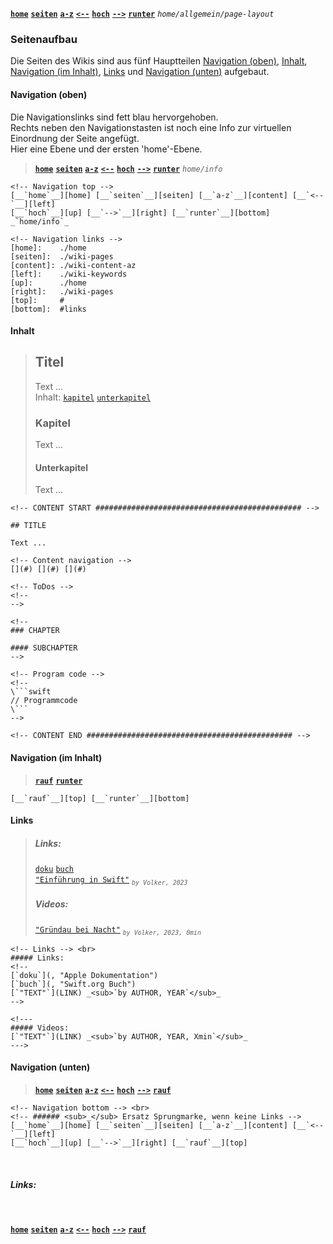 <!-- Navigation top -->
[__`home`__][home] [__`seiten`__][seiten] [__`a-z`__][content] [__`<--`__][left] [__`hoch`__][up] [__`-->`__][right] [__`runter`__][bottom] _`home/allgemein/page-layout`_

<!-- Navigation links -->
[home]:    ./home
[seiten]:  ./home-pages
[content]: ./hoem-az
[left]:    ./wiki-info
[up]:      ./home-wiki
[right]:   ./wiki-xxx
[top]:     #
[bottom]:  #links

<!-- CONTENT START ############################################## -->

### Seitenaufbau

Die Seiten des Wikis sind aus fünf Hauptteilen [Navigation (oben)](#navigation-oben), [Inhalt](#inhalt), [Navigation (im Inhalt)](#navigation-im-inhalt), [Links](#links) und [Navigation (unten)](#navigation-unten) aufgebaut. 

#### Navigation (oben)
Die Navigationslinks sind fett blau hervorgehoben.  
Rechts neben den Navigationstasten ist noch eine Info zur virtuellen Einordnung der Seite angefügt.  
Hier eine Ebene und der ersten 'home'-Ebene.
> <!-- Navigation top -->
> [__`home`__][home] [__`seiten`__][seiten] [__`a-z`__][content] [__`<--`__][left] 
[__`hoch`__][up] [__`-->`__][right] [__`runter`__][bottom] _`home/info`_

<!-- Navigation links -->
[home]:    ./home
[seiten]:  ./wiki-pages
[content]: ./wiki-content-az
[left]:    ./wiki-keywords
[up]:      ./home
[right]:   ./wiki-pages
[top]:     #
[bottom]:  #links

```
<!-- Navigation top -->
[__`home`__][home] [__`seiten`__][seiten] [__`a-z`__][content] [__`<--`__][left] 
[__`hoch`__][up] [__`-->`__][right] [__`runter`__][bottom] _`home/info`_

<!-- Navigation links -->
[home]:    ./home
[seiten]:  ./wiki-pages
[content]: ./wiki-content-az
[left]:    ./wiki-keywords
[up]:      ./home
[right]:   ./wiki-pages
[top]:     #
[bottom]:  #links
```

#### Inhalt

> ## Titel
> Text ...   
> Inhalt:  [`kapitel`](#kapitel) [`unterkapitel`](#unterkapitel)
>
> ### Kapitel
> Text ...
>
> #### Unterkapitel
> Text ...


```
<!-- CONTENT START ############################################## -->

## TITLE
 
Text ...

<!-- Content navigation -->
[](#) [](#) [](#)

<!-- ToDos -->
<!-- 
-->

<!--
### CHAPTER

#### SUBCHAPTER
-->

<!-- Program code -->
<!--
\```swift
// Programmcode
\```
-->

<!-- CONTENT END ############################################## -->
```

#### Navigation (im Inhalt)

> [__`rauf`__][top] [__`runter`__][bottom]

```
[__`rauf`__][top] [__`runter`__][bottom]
```

#### Links

> ##### Links:  
> [`doku`](, "Apple Dokumentation")
> [`buch`](, "Swift.org Buch")   
> [`"Einführung in Swift"`](https://github.com/gruendau/Einfuehrung-in-Swift-und-SwiftUI) _<sub>`by Volker, 2023`</sub>_
> 
> ##### Videos:
> [`"Gründau bei Nacht"`]() _<sub>`by Volker, 2023, 0min`</sub>_

```
<!-- Links --> <br>
##### Links:
<!--   
[`doku`](, "Apple Dokumentation")
[`buch`](, "Swift.org Buch")
[`"TEXT"`](LINK) _<sub>`by AUTHOR, YEAR`</sub>_
-->

<!---
##### Videos:
[`"TEXT"`](LINK) _<sub>`by AUTHOR, YEAR, Xmin`</sub>_
--->
```

#### Navigation (unten)

> <!-- Navigation bottom -->
> <!-- ###### <sub>_</sub> Ersatz Sprungmarke, wenn keine Links -->
> [__`home`__][home] [__`seiten`__][seiten] [__`a-z`__][content] [__`<--`__][left] [__`hoch`__][up] [__`-->`__][right] [__`rauf`__][top]

```
<!-- Navigation bottom --> <br>
<!-- ###### <sub>_</sub> Ersatz Sprungmarke, wenn keine Links -->
[__`home`__][home] [__`seiten`__][seiten] [__`a-z`__][content] [__`<--`__][left] 
[__`hoch`__][up] [__`-->`__][right] [__`rauf`__][top]
```

<!-- Content navigation -->
[](#) [](#) [](#)

<!-- ToDos -->
<!-- 
-->

<!--
### CHAPTER

#### SUBCHAPTER
-->

<!-- Program code -->
<!--
```swift
// Programmcode
```
-->

<!-- CONTENT END ############################################## -->

<!-- Comment [__`rauf`__][top] [__`runter`__][bottom] -->

<!-- Links --> <br>
##### Links:
<!--   
[`doku`](, "Apple Dokumentation")
[`buch`](, "Swift.org Buch")
[`"TEXT"`](LINK) _<sub>`by AUTHOR, YEAR`</sub>_
-->

<!---
##### Videos:
[`"TEXT"`](LINK) _<sub>`by AUTHOR, YEAR`, Xmin</sub>_
--->

<!-- Navigation bottom --> <br>
<!-- ###### <sub>_</sub> Ersatz Sprungmarke, wenn keine Links -->
[__`home`__][home] [__`seiten`__][seiten] [__`a-z`__][content] [__`<--`__][left] [__`hoch`__][up] [__`-->`__][right] [__`rauf`__][top]